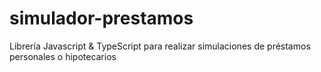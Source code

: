 # simulador-prestamos
Librería Javascript &amp; TypeScript para realizar simulaciones de préstamos personales o hipotecarios
